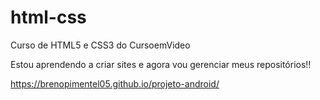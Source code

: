 # html-css
Curso de HTML5 e CSS3 do CursoemVideo

Estou aprendendo a criar sites e agora vou gerenciar meus repositórios!!

https://brenopimentel05.github.io/projeto-android/